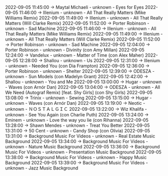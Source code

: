 2022-09-05 11:45:00 -> Maytal Michaeli - unknown - Eyes for Eyes
2022-09-05 11:46:00 -> Illenium - unknown - All That Really Matters (Mike Williams Remix)
2022-09-05 11:49:00 -> Illenium - unknown - All That Really Matters (Will Clarke Remix)
2022-09-05 11:52:00 -> Porter Robinson - unknown - Sad Machine
2022-09-05 11:46:00 -> Illenium - unknown - All That Really Matters (Mike Williams Remix)
2022-09-05 11:49:00 -> Illenium - unknown - All That Really Matters (Will Clarke Remix)
2022-09-05 11:52:00 -> Porter Robinson - unknown - Sad Machine
2022-09-05 12:04:00 -> Porter Robinson - unknown - Divinity (con Amy Millan)
2022-09-05 12:24:00 -> Vandelux - unknown - Matter of Time (con Alex Maher)
2022-09-05 12:28:00 -> Shallou - unknown - Us
2022-09-05 12:31:00 -> Illenium - unknown - Needed You (con Dia Frampton)
2022-09-05 12:36:00 -> Porter Robinson - unknown - Shelter
2022-09-05 12:39:00 -> ODESZA - unknown - Sun Models (con Madelyn Grant)
2022-09-05 12:42:00 -> Shallou - unknown - You and Me
2022-09-05 13:00:00 -> Hugar - unknown - Waves (con Arnór Dan)
2022-09-05 13:04:00 -> ODESZA - unknown - All We Need (Autograf Remix) [feat. Shy Girls] (con Shy Girls)
2022-09-05 13:08:00 -> Trinix - unknown - Sewing
2022-09-05 13:15:00 -> Hugar - unknown - Waves (con Arnór Dan)
2022-09-05 13:19:00 -> Neotic - unknown - ＮＯＳＴＡＬＧＩＣ
2022-09-05 13:22:00 -> Wiz Khalifa - unknown - See You Again (con Charlie Puth)
2022-09-05 13:24:00 -> Eminem - unknown - Love the way you lie (con Rihanna)
2022-09-05 13:28:00 -> Shawn Mendes - unknown - Treat You Better
2022-09-05 13:31:00 -> 50 Cent - unknown - Candy Shop (con Olivia)
2022-09-05 13:31:00 -> Background Music For Videos - unknown - Real Estate Music Background
2022-09-05 13:34:00 -> Background Music For Videos - unknown - Nature Music Background
2022-09-05 13:36:00 -> Background Music For Videos - unknown - Presentation Music Background
2022-09-05 13:38:00 -> Background Music For Videos - unknown - Happy Music Background
2022-09-05 13:39:00 -> Background Music For Videos - unknown - Jazz Music Background
